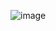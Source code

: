 ![image](https://user-images.githubusercontent.com/38569463/188764525-aba8cc2d-f0ff-428e-bede-fd5fcb031e51.png)
